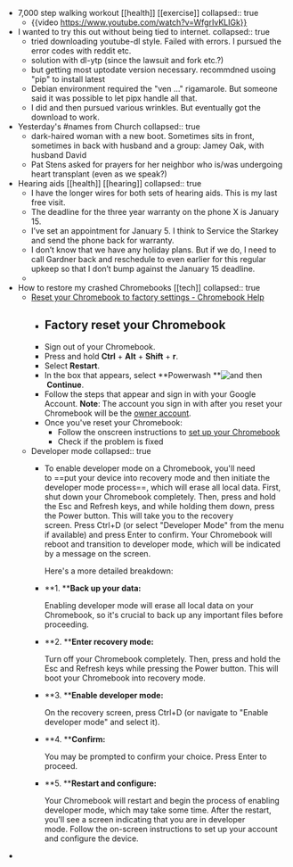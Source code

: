 - 7,000 step walking workout [[health]] [[exercise]]
  collapsed:: true
	- {{video https://www.youtube.com/watch?v=WfgrIvKLIGk}}
- I wanted to try this out without being tied to internet.
  collapsed:: true
	- tried downloading youtube-dl style. Failed with errors. I pursued the error codes with reddit etc.
	- solution with dl-ytp (since the lawsuit and fork etc.?)
	- but getting most uptodate version necessary. recommdned usoing "pip" to install latest
	- Debian environment required the "ven ..." rigamarole. But someone said it was possible to let pipx handle all that.
	- I did and then pursued various wrinkles. But eventually got the download to work.
- Yesterday's #names from Church
  collapsed:: true
	- dark-haired woman with a new boot. Sometimes sits in front, sometimes in back with husband and a group: Jamey Oak, with husband David
	- Pat Stens asked for prayers for her neighbor who is/was undergoing heart transplant (even as we speak?)
- Hearing aids [[health]] [[hearing]]
  collapsed:: true
	- I have the longer wires for both sets of hearing aids. This is my last free visit.
	- The deadline for the three year warranty on the phone X is January 15.
	- I’ve set an appointment for January 5. I think to Service the Starkey and send the phone back for warranty.
	- I don’t know that we have any holiday plans. But if we do, I need to call Gardner back and reschedule to even earlier for this regular upkeep so that I don’t bump against the January 15 deadline.
	-
- How to restore my crashed Chromebooks [[tech]]
  collapsed:: true
	- [Reset your Chromebook to factory settings - Chromebook Help](https://support.google.com/chromebook/answer/183084?hl=en#zippy=)
		- ## Factory reset your Chromebook
		- Sign out of your Chromebook.
		- Press and hold **Ctrl** + **Alt** + **Shift** + **r**.
		- Select **Restart**.
		- In the box that appears, select **Powerwash **![and then](https://lh3.googleusercontent.com/3_l97rr0GvhSP2XV5OoCkV2ZDTIisAOczrSdzNCBxhIKWrjXjHucxNwocghoUa39gw=w36-h36) **Continue**.
		- Follow the steps that appear and sign in with your Google Account.
		  **Note**: The account you sign in with after you reset your Chromebook will be the [owner account](https://support.google.com/chromebook/answer/1059256).
		- Once you've reset your Chromebook:
			- Follow the onscreen instructions to [set up your Chromebook](https://support.google.com/chromebook/answer/1047362#cros-onscreen-instructions)
			- Check if the problem is fixed
	- Developer mode
	  collapsed:: true
		- To enable developer mode on a Chromebook, you'll need to ==put your device into recovery mode and then initiate the developer mode process==, which will erase all local data. First, shut down your Chromebook completely. Then, press and hold the Esc and Refresh keys, and while holding them down, press the Power button. This will take you to the recovery screen. Press Ctrl+D (or select "Developer Mode" from the menu if available) and press Enter to confirm. Your Chromebook will reboot and transition to developer mode, which will be indicated by a message on the screen. 
		  
		  Here's a more detailed breakdown:
		- **1. ****Back up your data:**
		  
		  Enabling developer mode will erase all local data on your Chromebook, so it's crucial to back up any important files before proceeding.
		- **2. ****Enter recovery mode:**
		  
		  Turn off your Chromebook completely. Then, press and hold the Esc and Refresh keys while pressing the Power button. This will boot your Chromebook into recovery mode.
		- **3. ****Enable developer mode:**
		  
		  On the recovery screen, press Ctrl+D (or navigate to "Enable developer mode" and select it).
		- **4. ****Confirm:**
		  
		  You may be prompted to confirm your choice. Press Enter to proceed.
		- **5. ****Restart and configure:**
		  
		  Your Chromebook will restart and begin the process of enabling developer mode, which may take some time. After the restart, you'll see a screen indicating that you are in developer mode. Follow the on-screen instructions to set up your account and configure the device.
-